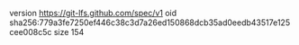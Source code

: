 version https://git-lfs.github.com/spec/v1
oid sha256:779a3fe7250ef446c38c3d7a26ed150868dcb35ad0eedb43517e125cee008c5c
size 154
